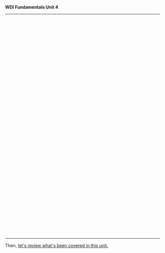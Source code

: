 **WDI Fundamentals Unit 4**

---

<!-- Change the width and height values to suit you best -->
<div class="typeform-widget" data-url="https://ga-immersives.typeform.com/to/TvEphL" data-text="Unit 4" style="width:100%;height:700px;"></div>
<script>(function(){var qs,js,q,s,d=document,gi=d.getElementById,ce=d.createElement,gt=d.getElementsByTagName,id='typef_orm',b='https://s3-eu-west-1.amazonaws.com/share.typeform.com/';if(!gi.call(d,id)){js=ce.call(d,'script');js.id=id;js.src=b+'widget.js';q=gt.call(d,'script')[0];q.parentNode.insertBefore(js,q)}})()</script>

---

Then, [let's review what's been covered in this unit.](10_cheatsheet.md)
